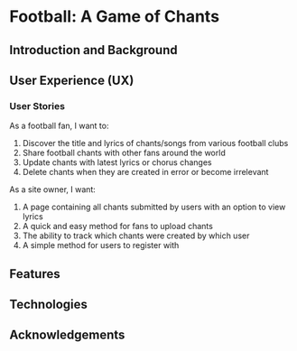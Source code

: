 # Football: A Game of Chants

## Introduction and Background

## User Experience (UX)
### User Stories

As a football fan, I want to:

1. Discover the title and lyrics of chants/songs from various football clubs
2. Share football chants with other fans around the world
3. Update chants with latest lyrics or chorus changes
4. Delete chants when they are created in error or become irrelevant

As a site owner, I want:

1. A page containing all chants submitted by users with an option to view lyrics
2. A quick and easy method for fans to upload chants
3. The ability to track which chants were created by which user
4. A simple method for users to register with



## Features

## Technologies

## Acknowledgements
